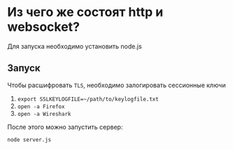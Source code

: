# Из чего же состоят http и websocket?

Для запуска необходимо установить node.js

## Запуск

Чтобы расшифровать `TLS`, необходимо залогировать сессионные ключи

1. `export SSLKEYLOGFILE=~/path/to/keylogfile.txt`
2. `open -a Firefox`
3. `open -a Wireshark`

После этого можно запустить сервер:

`node server.js`
